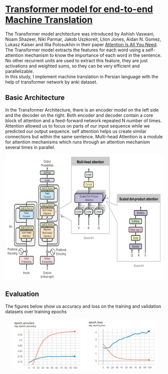 # [Transformer model for end-to-end Machine Translation](https://github.com/amousavi9/Machine-Translation-using-Transformer)
The Transformer model architecture was introduced by Ashish Vaswani, Noam Shazeer, Niki Parmar, Jakob Uszkoreit, Llion Jones, Aidan N. Gomez, Lukasz Kaiser and Illia Polosukhin in their paper [Attention Is All You Need](https://arxiv.org/abs/1706.03762).    
The Transformer model extracts the features for each word using a self-attention mechanism to know the importance of each word in the sentence. No other recurrent units are used to extract this feature, they are just activations and weighted sums, so they can be very efficient and parallelizable.   
In this study, I implement machine translation in Persian language with the help of transformer network by anki dataset.

## Basic Architecture
In the Transformer Architecture, there is an encoder model on the left side and the decoder on the right. Both encoder and decoder contain a core block of attention and a feed-forward network repeated N number of times.
Attention allowed us to focus on parts of our input sequence while we predicted our output sequence. self attention helps us create similar connections but within the same sentence. Multi-head Attention is a module for attention mechanisms which runs through an attention mechanism several times in parallel.   
<p align="center">
  <img src="https://github.com/amousavi9/Machine-Translation-using-Transformer/blob/main/figures/transformer-architecture.JPG" width="750" height="400" />
</p>


## Evaluation
The figures below show us accuracy and loss on the training and validation datasets over training epochs
<p align="center" width="100%">
    <img width="47%" src="https://github.com/amousavi9/Machine-Translation-using-Transformer/blob/main/figures/accuracy.JPG">
    <img width="44%" src="https://github.com/amousavi9/Machine-Translation-using-Transformer/blob/main/figures/loss.JPG">
</p>
